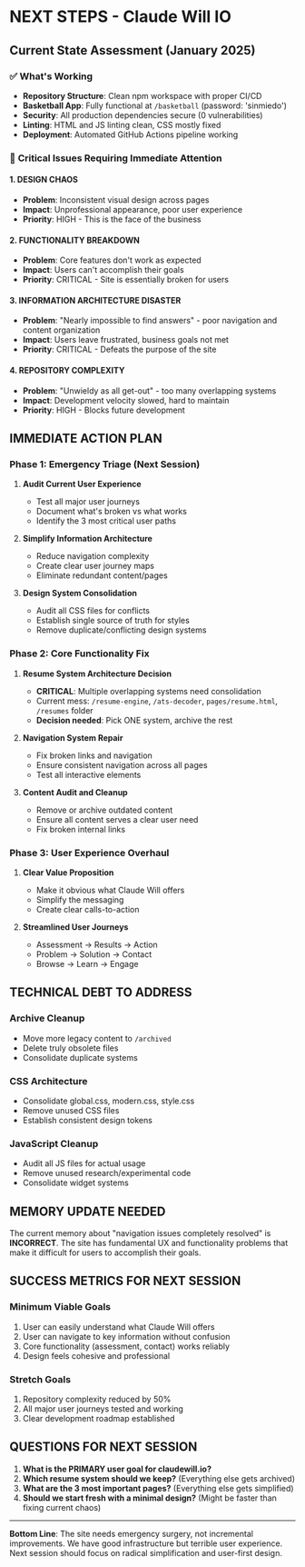 # NEXT STEPS - Claude Will IO

## Current State Assessment (January 2025)

### ✅ **What's Working**
- **Repository Structure**: Clean npm workspace with proper CI/CD
- **Basketball App**: Fully functional at `/basketball` (password: 'sinmiedo')
- **Security**: All production dependencies secure (0 vulnerabilities)
- **Linting**: HTML and JS linting clean, CSS mostly fixed
- **Deployment**: Automated GitHub Actions pipeline working

### 🚨 **Critical Issues Requiring Immediate Attention**

#### 1. **DESIGN CHAOS**
- **Problem**: Inconsistent visual design across pages
- **Impact**: Unprofessional appearance, poor user experience
- **Priority**: HIGH - This is the face of the business

#### 2. **FUNCTIONALITY BREAKDOWN**
- **Problem**: Core features don't work as expected
- **Impact**: Users can't accomplish their goals
- **Priority**: CRITICAL - Site is essentially broken for users

#### 3. **INFORMATION ARCHITECTURE DISASTER**
- **Problem**: "Nearly impossible to find answers" - poor navigation and content organization
- **Impact**: Users leave frustrated, business goals not met
- **Priority**: CRITICAL - Defeats the purpose of the site

#### 4. **REPOSITORY COMPLEXITY**
- **Problem**: "Unwieldy as all get-out" - too many overlapping systems
- **Impact**: Development velocity slowed, hard to maintain
- **Priority**: HIGH - Blocks future development

## **IMMEDIATE ACTION PLAN**

### **Phase 1: Emergency Triage (Next Session)**
1. **Audit Current User Experience**
   - Test all major user journeys
   - Document what's broken vs what works
   - Identify the 3 most critical user paths

2. **Simplify Information Architecture**
   - Reduce navigation complexity
   - Create clear user journey maps
   - Eliminate redundant content/pages

3. **Design System Consolidation**
   - Audit all CSS files for conflicts
   - Establish single source of truth for styles
   - Remove duplicate/conflicting design systems

### **Phase 2: Core Functionality Fix**
1. **Resume System Architecture Decision**
   - **CRITICAL**: Multiple overlapping systems need consolidation
   - Current mess: `/resume-engine`, `/ats-decoder`, `pages/resume.html`, `/resumes` folder
   - **Decision needed**: Pick ONE system, archive the rest

2. **Navigation System Repair**
   - Fix broken links and navigation
   - Ensure consistent navigation across all pages
   - Test all interactive elements

3. **Content Audit and Cleanup**
   - Remove or archive outdated content
   - Ensure all content serves a clear user need
   - Fix broken internal links

### **Phase 3: User Experience Overhaul**
1. **Clear Value Proposition**
   - Make it obvious what Claude Will offers
   - Simplify the messaging
   - Create clear calls-to-action

2. **Streamlined User Journeys**
   - Assessment → Results → Action
   - Problem → Solution → Contact
   - Browse → Learn → Engage

## **TECHNICAL DEBT TO ADDRESS**

### **Archive Cleanup**
- Move more legacy content to `/archived`
- Delete truly obsolete files
- Consolidate duplicate systems

### **CSS Architecture**
- Consolidate global.css, modern.css, style.css
- Remove unused CSS files
- Establish consistent design tokens

### **JavaScript Cleanup**
- Audit all JS files for actual usage
- Remove unused research/experimental code
- Consolidate widget systems

## **MEMORY UPDATE NEEDED**

The current memory about "navigation issues completely resolved" is **INCORRECT**. The site has fundamental UX and functionality problems that make it difficult for users to accomplish their goals.

## **SUCCESS METRICS FOR NEXT SESSION**

### **Minimum Viable Goals**
1. User can easily understand what Claude Will offers
2. User can navigate to key information without confusion
3. Core functionality (assessment, contact) works reliably
4. Design feels cohesive and professional

### **Stretch Goals**
1. Repository complexity reduced by 50%
2. All major user journeys tested and working
3. Clear development roadmap established

## **QUESTIONS FOR NEXT SESSION**

1. **What is the PRIMARY user goal for claudewill.io?**
2. **Which resume system should we keep?** (Everything else gets archived)
3. **What are the 3 most important pages?** (Everything else gets simplified)
4. **Should we start fresh with a minimal design?** (Might be faster than fixing current chaos)

---

**Bottom Line**: The site needs emergency surgery, not incremental improvements. We have good infrastructure but terrible user experience. Next session should focus on radical simplification and user-first design. 